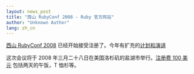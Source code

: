 ```yaml
---
layout: news_post
title: "西山 RubyConf 2008 - Ruby 官方网站"
author: "Unknown Author"
lang: zh_cn
---
```


[西山 RubyConf 2008][1] 已经开始接受注册了。今年有扩充的[计划和演讲][2]

这次会议将于 2008 年三月二十八日在美国洛杉矶的盐湖市举行。[注册费 100 美元][3] 包括两天的午饭，T 恤杉等。



[1]: http://mtnwestrubyconf.org/
[2]: http://mtnwestrubyconf.org/2008/speakers
[3]: http://www.acteva.com/go/mtnwestruby
